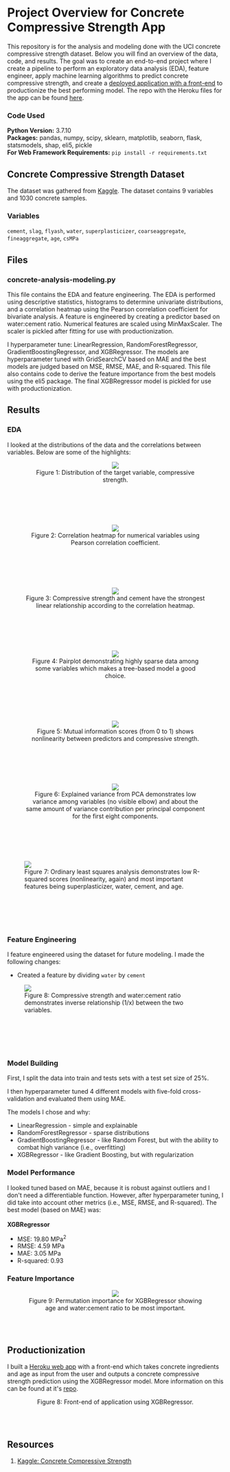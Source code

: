 # Project Overview for Concrete Compressive Strength App

This repository is for the analysis and modeling done with the UCI concrete compressive strength dataset. Below you will find an overview of the data, code, and results. The goal was to create an end-to-end project where I create a pipeline to perform an exploratory data analysis (EDA), feature engineer, apply machine learning algorithms to predict concrete compressive strength, and create a [deployed application with a front-end](https://predict-compressive-strength.herokuapp.com/) to productionize the best performing model. The repo with the Heroku files for the app can be found [here](https://github.com/michaelbryantds/concrete-strength-pred-app).

### Code Used 

**Python Version:** 3.7.10 <br />
**Packages:** pandas, numpy, scipy, sklearn, matplotlib, seaborn, flask, statsmodels, shap, eli5, pickle<br />
**For Web Framework Requirements:**  ```pip install -r requirements.txt```  

## Concrete Compressive Strength Dataset

The dataset was gathered from [Kaggle](https://www.kaggle.com/maajdl/yeh-concret-data). The dataset contains 9 variables and 1030 concrete samples.

### Variables

`cement`, `slag`, `flyash`, `water`, `superplasticizer`, `coarseaggregate`, `fineaggregate`, `age`, `csMPa`

## Files

### concrete-analysis-modeling.py

This file contains the EDA and feature engineering. The EDA is performed using descriptive statistics, histograms to determine univariate distributions, and a correlation heatmap using the Pearson correlation coefficient for bivariate analysis. A feature is engineered by creating a predictor based on water:cement ratio. Numerical features are scaled using MinMaxScaler. The scaler is pickled after fitting for use with productionization.

I hyperparameter tune: LinearRegression, RandomForestRegressor, GradientBoostingRegressor, and XGBRegressor. The models are hyperparameter tuned with GridSearchCV based on MAE and the best models are judged based on MSE, RMSE, MAE, and R-squared. This file also contains code to derive the feature importance from the best models using the eli5 package. The final XGBRegressor model is pickled for use with productionization.

## Results

### EDA

I looked at the distributions of the data and the correlations between variables. Below are some of the highlights:


<div align="center">
  
<figure>
<img src="images/csmpa.jpg"><br/>
  <figcaption>Figure 1: Distribution of the target variable, compressive strength.</figcaption>
</figure>
<br/><br/>
  
</div>

<br/>
<br/>

<div align="center">
  
<figure>
<img src="images/corrmap.jpg"><br/>
  <figcaption>Figure 2: Correlation heatmap for numerical variables using Pearson correlation coefficient.</figcaption>
</figure>
<br/><br/>
  
</div>

<br/>
<br/>

<div align="center">
  
<figure>
<img src="images/csmpa-cement.jpg"><br/>
  <figcaption>Figure 3: Compressive strength and cement have the strongest linear relationship according to the correlation heatmap.</figcaption>
</figure>
<br/><br/>
  
</div>

<br/>
<br/>

<div align="center">
  
<figure>
<img src="images/pairplot.jpg"><br/>
  <figcaption>Figure 4: Pairplot demonstrating highly sparse data among some variables which makes a tree-based model a good choice.</figcaption>
</figure>
<br/><br/>
  
</div>

<br/>
<br/>

<div align="center">
  
<figure>
<img src="images/mi.jpg"><br/>
  <figcaption>Figure 5: Mutual information scores (from 0 to 1) shows nonlinearity between predictors and compressive strength.</figcaption>
</figure>
<br/><br/>
  
</div>

<br/>
<br/>

<div align="center">
  
<figure>
<img src="images/pca2.jpg"><br/>
  <figcaption>Figure 6: Explained variance from PCA demonstrates low variance among variables (no visible elbow) and about the same amount of variance contribution per principal component for the first eight components.</figcaption>
</figure>
<br/><br/>
  
</div>

<br/>
<br/>

<figure>
<img src="images/ols-fixed.JPG"><br/>
  <figcaption>Figure 7: Ordinary least squares analysis demonstrates low R-squared scores (nonlinearity, again) and most important features being superplasticizer, water, cement, and age.</figcaption>
</figure>
<br/><br/>
  
</div>

<br/>
<br/>
  

### Feature Engineering

I feature engineered using the dataset for future modeling. I made the following changes:
* Created a feature by dividing `water` by `cement`

<figure>
<img src="images/wcratio.jpg"><br/>
  <figcaption>Figure 8: Compressive strength and water:cement ratio demonstrates inverse relationship (1/x) between the two variables.</figcaption>
</figure>
<br/><br/>
  
</div>

<br/>
<br/>

### Model Building

First, I split the data into train and tests sets with a test set size of 25%.

I then hyperparameter tuned 4 different models with five-fold cross-validation and evaluated them using MAE.

The models I chose and why:
* LinearRegression - simple and explainable
* RandomForestRegressor - sparse distributions
* GradientBoostingRegressor - like Random Forest, but with the ability to combat high variance (i.e., overfitting)
* XGBRegressor - like Gradient Boosting, but with regularization


### Model Performance

I looked tuned based on MAE, because it is robust against outliers and I don't need a differentiable function. However, after hyperparameter tuning, I did take into account other metrics (i.e., MSE, RMSE, and R-squared). The best model (based on MAE) was:
<br/><br/>
**XGBRegressor**
* MSE: 19.80 MPa<sup>2</sup>
* RMSE: 4.59 MPa
* MAE: 3.05 MPa
* R-squared: 0.93

### Feature Importance


<div align="center">
  
<figure>
<img src="permimp.jpg"><br/>
  <figcaption>Figure 9: Permutation importance for XGBRegressor showing age and water:cement ratio to be most important.</figcaption>
</figure>
<br/><br/>
  
</div>

## Productionization

I built a [Heroku web app](https://predict-compressive-strength.herokuapp.com/) with a front-end which takes concrete ingredients and age as input from the user and outputs a concrete compressive strength prediction using the XGBRegressor model. More information on this can be found at it's [repo](https://github.com/michaelbryantds/concrete-strength-pred-app).

<div align="center">
  
<figure>
<img src=""><br/>
  <figcaption>Figure 8: Front-end of application using XGBRegressor.</figcaption>
</figure>
<br/><br/>
  
</div>

## Resources

1. [Kaggle: Concrete Compressive Strength](https://www.kaggle.com/maajdl/yeh-concret-data)
